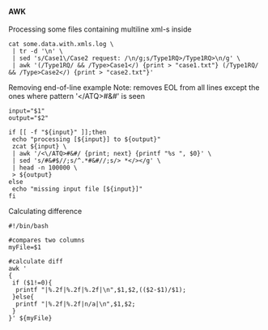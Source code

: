 #### AWK

Processing some files containing multiline xml-s inside

    cat some.data.with.xmls.log \
     | tr -d '\n' \
     | sed 's/Case1\/Case2 request: /\n/g;s/Type1RQ>/Type1RQ>\n/g' \
     | awk '(/Type1RQ/ && /Type>Case1</) {print > "case1.txt"} (/Type1RQ/ && /Type>Case2</) {print > "case2.txt"}'

Removing end-of-line example
Note: removes EOL from all lines except the ones where pattern '<\/ATQ>#&#' is seen

    input="$1"
    output="$2"
    
    if [[ -f "${input}" ]];then
     echo "processing [${input}] to ${output}"
     zcat ${input} \
     | awk '/<\/ATQ>#&#/ {print; next} {printf "%s ", $0}' \
     | sed 's/#&#$//;s/^.*#&#//;s/> *</></g' \
     | head -n 100000 \
     > ${output}
    else
     echo "missing input file [${input}]"
    fi

Calculating difference

    #!/bin/bash
    
    #compares two columns
    myFile=$1
    
    #calculate diff
    awk '
    {
     if ($1!=0){
      printf "|%.2f|%.2f|%.2f|\n",$1,$2,(($2-$1)/$1);
     }else{
      printf "|%.2f|%.2f|n/a|\n",$1,$2;
     }
    }' ${myFile}

